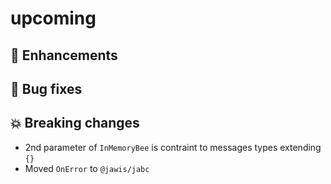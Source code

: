 # upcoming

## :tada: Enhancements

## :bug: Bug fixes

## :boom: Breaking changes

- 2nd parameter of `InMemoryBee` is contraint to messages types extending `{}`
- Moved `OnError` to `@jawis/jabc`
